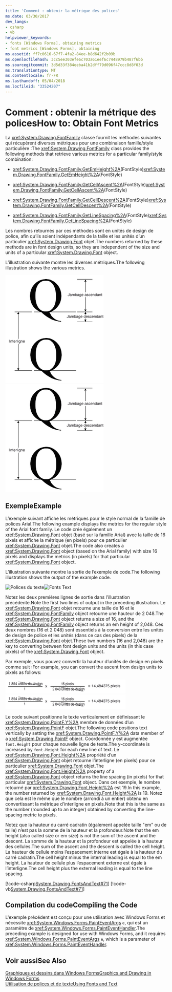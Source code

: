 ```yaml
---
title: 'Comment : obtenir la métrique des polices'
ms.date: 03/30/2017
dev_langs:
- csharp
- vb
helpviewer_keywords:
- fonts [Windows Forms], obtaining metrics
- font metrics [Windows Forms], obtaining
ms.assetid: ff7c0616-67f7-4fa2-84ee-b8d642f2b09b
ms.openlocfilehash: 3cc5ee303efe6c703a61eef6c7448979b487f6bb
ms.sourcegitcommit: 3d5d33f384eeba41b2dff79d096f47ccc8d8f03d
ms.translationtype: MT
ms.contentlocale: fr-FR
ms.lasthandoff: 05/04/2018
ms.locfileid: "33524207"
---
```

# <a name="how-to-obtain-font-metrics"></a><span data-ttu-id="dd773-102">Comment : obtenir la métrique des polices</span><span class="sxs-lookup"><span data-stu-id="dd773-102">How to: Obtain Font Metrics</span></span>
<span data-ttu-id="dd773-103">La <xref:System.Drawing.FontFamily> classe fournit les méthodes suivantes qui récupèrent diverses métriques pour une combinaison famille/style particulière :</span><span class="sxs-lookup"><span data-stu-id="dd773-103">The <xref:System.Drawing.FontFamily> class provides the following methods that retrieve various metrics for a particular family/style combination:</span></span>  
  
-   <span data-ttu-id="dd773-104"><xref:System.Drawing.FontFamily.GetEmHeight%2A>(FontStyle)</span><span class="sxs-lookup"><span data-stu-id="dd773-104"><xref:System.Drawing.FontFamily.GetEmHeight%2A>(FontStyle)</span></span>  
  
-   <span data-ttu-id="dd773-105"><xref:System.Drawing.FontFamily.GetCellAscent%2A>(FontStyle)</span><span class="sxs-lookup"><span data-stu-id="dd773-105"><xref:System.Drawing.FontFamily.GetCellAscent%2A>(FontStyle)</span></span>  
  
-   <span data-ttu-id="dd773-106"><xref:System.Drawing.FontFamily.GetCellDescent%2A>(FontStyle)</span><span class="sxs-lookup"><span data-stu-id="dd773-106"><xref:System.Drawing.FontFamily.GetCellDescent%2A>(FontStyle)</span></span>  
  
-   <span data-ttu-id="dd773-107"><xref:System.Drawing.FontFamily.GetLineSpacing%2A>(FontStyle)</span><span class="sxs-lookup"><span data-stu-id="dd773-107"><xref:System.Drawing.FontFamily.GetLineSpacing%2A>(FontStyle)</span></span>  
  
 <span data-ttu-id="dd773-108">Les nombres retournés par ces méthodes sont en unités de design de police, afin qu’ils soient indépendants de la taille et les unités d’un particulier <xref:System.Drawing.Font> objet.</span><span class="sxs-lookup"><span data-stu-id="dd773-108">The numbers returned by these methods are in font design units, so they are independent of the size and units of a particular <xref:System.Drawing.Font> object.</span></span>  
  
 <span data-ttu-id="dd773-109">L’illustration suivante montre les diverses métriques.</span><span class="sxs-lookup"><span data-stu-id="dd773-109">The following illustration shows the various metrics.</span></span>  
  
 <span data-ttu-id="dd773-110">![Polices du texte](../../../../docs/framework/winforms/advanced/media/fontstext7a.png "fontstext7A")</span><span class="sxs-lookup"><span data-stu-id="dd773-110">![Fonts Text](../../../../docs/framework/winforms/advanced/media/fontstext7a.png "fontstext7A")</span></span>  
  
## <a name="example"></a><span data-ttu-id="dd773-111">Exemple</span><span class="sxs-lookup"><span data-stu-id="dd773-111">Example</span></span>  
 <span data-ttu-id="dd773-112">L’exemple suivant affiche les métriques pour le style normal de la famille de polices Arial.</span><span class="sxs-lookup"><span data-stu-id="dd773-112">The following example displays the metrics for the regular style of the Arial font family.</span></span> <span data-ttu-id="dd773-113">Le code crée également un <xref:System.Drawing.Font> objet (basé sur la famille Arial) avec la taille de 16 pixels et affiche la métrique (en pixels) pour ce particulier <xref:System.Drawing.Font> objet.</span><span class="sxs-lookup"><span data-stu-id="dd773-113">The code also creates a <xref:System.Drawing.Font> object (based on the Arial family) with size 16 pixels and displays the metrics (in pixels) for that particular <xref:System.Drawing.Font> object.</span></span>  
  
 <span data-ttu-id="dd773-114">L’illustration suivante montre la sortie de l’exemple de code.</span><span class="sxs-lookup"><span data-stu-id="dd773-114">The following illustration shows the output of the example code.</span></span>  
  
 <span data-ttu-id="dd773-115">![Polices du texte](../../../../docs/framework/winforms/advanced/media/csfontstext8.png "csFontsText8")</span><span class="sxs-lookup"><span data-stu-id="dd773-115">![Fonts Text](../../../../docs/framework/winforms/advanced/media/csfontstext8.png "csFontsText8")</span></span>  
  
 <span data-ttu-id="dd773-116">Notez les deux premières lignes de sortie dans l’illustration précédente.</span><span class="sxs-lookup"><span data-stu-id="dd773-116">Note the first two lines of output in the preceding illustration.</span></span> <span data-ttu-id="dd773-117">Le <xref:System.Drawing.Font> objet retourne une taille de 16 et le <xref:System.Drawing.FontFamily> object retourne une hauteur de 2 048.</span><span class="sxs-lookup"><span data-stu-id="dd773-117">The <xref:System.Drawing.Font> object returns a size of 16, and the <xref:System.Drawing.FontFamily> object returns an em height of 2,048.</span></span> <span data-ttu-id="dd773-118">Ces deux nombres (16 et 2 048) sont essentiels à la conversion entre les unités de design de police et les unités (dans ce cas des pixels) de la <xref:System.Drawing.Font> objet.</span><span class="sxs-lookup"><span data-stu-id="dd773-118">These two numbers (16 and 2,048) are the key to converting between font design units and the units (in this case pixels) of the <xref:System.Drawing.Font> object.</span></span>  
  
 <span data-ttu-id="dd773-119">Par exemple, vous pouvez convertir la hauteur d’unités de design en pixels comme suit :</span><span class="sxs-lookup"><span data-stu-id="dd773-119">For example, you can convert the ascent from design units to pixels as follows:</span></span>  
  
 <span data-ttu-id="dd773-120">![Polices du texte](../../../../docs/framework/winforms/advanced/media/fontstext9.png "FontsText9")</span><span class="sxs-lookup"><span data-stu-id="dd773-120">![Fonts Text](../../../../docs/framework/winforms/advanced/media/fontstext9.png "FontsText9")</span></span>  
  
 <span data-ttu-id="dd773-121">Le code suivant positionne le texte verticalement en définissant le <xref:System.Drawing.PointF.Y%2A> membre de données d’un <xref:System.Drawing.PointF> objet.</span><span class="sxs-lookup"><span data-stu-id="dd773-121">The following code positions text vertically by setting the <xref:System.Drawing.PointF.Y%2A> data member of a <xref:System.Drawing.PointF> object.</span></span> <span data-ttu-id="dd773-122">Coordonnée y est augmentée `font.Height` pour chaque nouvelle ligne de texte.</span><span class="sxs-lookup"><span data-stu-id="dd773-122">The y-coordinate is increased by `font.Height` for each new line of text.</span></span> <span data-ttu-id="dd773-123">Le <xref:System.Drawing.Font.Height%2A> propriété d’un <xref:System.Drawing.Font> objet retourne l’interligne (en pixels) pour ce particulier <xref:System.Drawing.Font> objet.</span><span class="sxs-lookup"><span data-stu-id="dd773-123">The <xref:System.Drawing.Font.Height%2A> property of a <xref:System.Drawing.Font> object returns the line spacing (in pixels) for that particular <xref:System.Drawing.Font> object.</span></span> <span data-ttu-id="dd773-124">Dans cet exemple, le nombre retourné par <xref:System.Drawing.Font.Height%2A> est 19.</span><span class="sxs-lookup"><span data-stu-id="dd773-124">In this example, the number returned by <xref:System.Drawing.Font.Height%2A> is 19.</span></span> <span data-ttu-id="dd773-125">Notez que cela est le même que le nombre (arrondi à un entier) obtenu en convertissant la métrique d’interligne en pixels.</span><span class="sxs-lookup"><span data-stu-id="dd773-125">Note that this is the same as the number (rounded up to an integer) obtained by converting the line-spacing metric to pixels.</span></span>  
  
 <span data-ttu-id="dd773-126">Notez que la hauteur du carré cadratin (également appelée taille "em" ou de taille) n’est pas la somme de la hauteur et la profondeur.</span><span class="sxs-lookup"><span data-stu-id="dd773-126">Note that the em height (also called size or em size) is not the sum of the ascent and the descent.</span></span> <span data-ttu-id="dd773-127">La somme de la hauteur et la profondeur est appelée à la hauteur des cellules.</span><span class="sxs-lookup"><span data-stu-id="dd773-127">The sum of the ascent and the descent is called the cell height.</span></span> <span data-ttu-id="dd773-128">La hauteur de cellule moins l’espacement interne est égale à la hauteur du carré cadratin.</span><span class="sxs-lookup"><span data-stu-id="dd773-128">The cell height minus the internal leading is equal to the em height.</span></span> <span data-ttu-id="dd773-129">La hauteur de cellule plus l’espacement externe est égale à l’interligne.</span><span class="sxs-lookup"><span data-stu-id="dd773-129">The cell height plus the external leading is equal to the line spacing.</span></span>  
  
 [!code-csharp[System.Drawing.FontsAndText#71](../../../../samples/snippets/csharp/VS_Snippets_Winforms/System.Drawing.FontsAndText/CS/Class1.cs#71)]
 [!code-vb[System.Drawing.FontsAndText#71](../../../../samples/snippets/visualbasic/VS_Snippets_Winforms/System.Drawing.FontsAndText/VB/Class1.vb#71)]  
  
## <a name="compiling-the-code"></a><span data-ttu-id="dd773-130">Compilation du code</span><span class="sxs-lookup"><span data-stu-id="dd773-130">Compiling the Code</span></span>  
 <span data-ttu-id="dd773-131">L'exemple précédent est conçu pour une utilisation avec Windows Forms et nécessite <xref:System.Windows.Forms.PaintEventArgs> `e`, qui est un paramètre de <xref:System.Windows.Forms.PaintEventHandler>.</span><span class="sxs-lookup"><span data-stu-id="dd773-131">The preceding example is designed for use with Windows Forms, and it requires <xref:System.Windows.Forms.PaintEventArgs> `e`, which is a parameter of <xref:System.Windows.Forms.PaintEventHandler>.</span></span>  
  
## <a name="see-also"></a><span data-ttu-id="dd773-132">Voir aussi</span><span class="sxs-lookup"><span data-stu-id="dd773-132">See Also</span></span>  
 [<span data-ttu-id="dd773-133">Graphiques et dessins dans Windows Forms</span><span class="sxs-lookup"><span data-stu-id="dd773-133">Graphics and Drawing in Windows Forms</span></span>](../../../../docs/framework/winforms/advanced/graphics-and-drawing-in-windows-forms.md)  
 [<span data-ttu-id="dd773-134">Utilisation de polices et de texte</span><span class="sxs-lookup"><span data-stu-id="dd773-134">Using Fonts and Text</span></span>](../../../../docs/framework/winforms/advanced/using-fonts-and-text.md)

